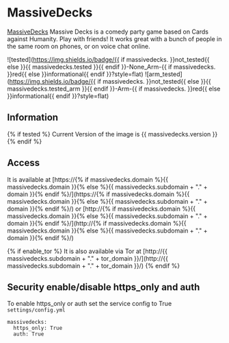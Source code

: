 # MassiveDecks

[MassiveDecks](https://github.com/Lattyware/massivedecks/blob/master/README.md) Massive Decks is a comedy party game based on Cards against Humanity. Play with friends! It works great with a bunch of people in the same room on phones, or on voice chat online.

![tested](https://img.shields.io/badge/{{ if massivedecks. }}not_tested{{ else }}{{ massivedecks.tested }}{{ endif }}-None_Arm-{{ if massivedecks. }}red{{ else }}informational{{ endif }}?style=flat)
![arm_tested](https://img.shields.io/badge/{{ if massivedecks. }}not_tested{{ else }}{{ massivedecks.tested_arm }}{{ endif }}-Arm-{{ if massivedecks. }}red{{ else }}informational{{ endif }}?style=flat)

## Information

{% if tested %}
Current Version of the image is {{ massivedecks.version }}
{% endif %}

## Access

It is available at [https://{% if massivedecks.domain %}{{ massivedecks.domain }}{% else %}{{ massivedecks.subdomain + "." + domain }}{% endif %}/](https://{% if massivedecks.domain %}{{ massivedecks.domain }}{% else %}{{ massivedecks.subdomain + "." + domain }}{% endif %}/) or [http://{% if massivedecks.domain %}{{ massivedecks.domain }}{% else %}{{ massivedecks.subdomain + "." + domain }}{% endif %}/](http://{% if massivedecks.domain %}{{ massivedecks.domain }}{% else %}{{ massivedecks.subdomain + "." + domain }}{% endif %}/)

{% if enable_tor %}
It is also available via Tor at [http://{{ massivedecks.subdomain + "." + tor_domain }}/](http://{{ massivedecks.subdomain + "." + tor_domain }}/)
{% endif %}

## Security enable/disable https_only and auth

To enable https_only or auth set the service config to True
`settings/config.yml`

```
massivedecks:
  https_only: True
  auth: True
```
